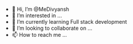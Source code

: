 - 👋 Hi, I’m @MeDivyansh
- 👀 I’m interested in ...
- 🌱 I’m currently learning Full stack development 
- 💞️ I’m looking to collaborate on ...
- 📫 How to reach me ...

<!---
MeDivyansh/MeDivyansh is a ✨ special ✨ repository because its `README.md` (this file) appears on your GitHub profile.
You can click the Preview link to take a look at your changes.
--->

